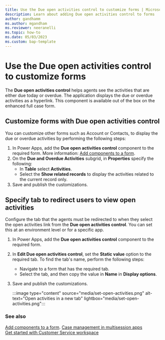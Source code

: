 ```yaml
---
title: Use the Due open activities control to customize forms | MicrosoftDocs 
description: Learn about adding Due open activities control to forms
author: gandhamm 
ms.author: mgandham
ms.reviewer: neeranelli
ms.topic: how-to 
ms.date: 05/03/2023 
ms.custom: bap-template 
---
```


# Use the Due open activities control to customize forms 

The **Due open activities control** helps agents see the activities that are either due today or overdue. The application displays the due or overdue activities as a hyperlink. This component is available out of the box on the enhanced full case form.

## Customize forms with Due open activities control

You can customize other forms such as Account or Contacts, to display the due or overdue activities by performing the following steps:

1. In Power Apps, add the **Due open activities control** component to the required form. More information: [Add components to a form](/power-apps/maker/model-driven-apps/add-move-configure-or-delete-components-on-form).
1. On the **Due and Overdue Activities** subgrid, in **Properties** specify the following:
    - In **Table** select **Activities**.
    - Select the **Show related records** to display the activities related to the current record only.
1. Save and publish the customizations.

## Specify tab to redirect users to view open activities

Configure the tab that the agents must be redirected to when they select the open activities link from the **Due open activities control**. You can set this at an environment level or for a specific app.

1. In Power Apps, add the **Due open activities control** component to the required form. 
1. In **Edit Due open activities control**, set the **Static value** option to the required tab. To find the tab's name, perform the following steps:
   - Navigate to a form that has the required tab.
   - Select the tab, and then copy the value in **Name** in **Display options**.
1. Save and publish the customizations.

   :::image type="content" source="media/set-open-activities.png" alt-text="Open activities in a new tab" lightbox="media/set-open-activities.png":::

### See also
[Add components to a form](/power-apps/maker/model-driven-apps/add-move-configure-or-delete-components-on-form).
[Case management in multisession apps](enh-casemgmt-csw.md)   
[Get started with Customer Service workspace](../csw-overview.md) 
